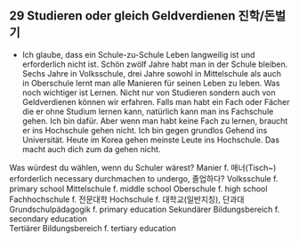 ## 29 Studieren oder gleich Geldverdienen 진학/돈벌기


- Ich glaube, dass ein Schule-zu-Schule Leben langweilig ist und erforderlich nicht ist. Schön zwölf Jahre habt man in der Schule bleiben. Sechs Jahre in Volksschule, drei Jahre sowohl in Mittelschule als auch in Oberschule lernt man alle Manieren für seinen Leben zu leben. Was noch wichtiger ist Lernen. Nicht nur von Studieren sondern auch von Geldverdienen können wir erfahren. Falls man habt ein Fach oder Fächer die er ohne Studium lernen kann, natürlich kann man ins Fachschule gehen. Ich bin dafür. Aber wenn man habt keine Fach zu lernen, braucht er ins Hochschule gehen nicht. Ich bin gegen grundlos Gehend ins Universität. Heute im Korea gehen meinste Leute ins Hochschule. Das macht auch dich zum da gehen nicht.



Was würdest du wählen, wenn du Schuler wärest?
Manier                              f. 매너(Tisch~)
erforderlich                        necessary
durchmachen                         to undergo, 졸업하다? 
Volksschule                         f. primary school
Mittelschule                        f. middle school
Oberschule                          f. high school
Fachhochschule                      f. 전문대학
Hochschule                          f. 대학교(일반지칭), 단과대
Grundschulpädagogik                 f. primary education
Sekundärer Bildungsbereich          f. secondary education             
Tertiärer Bildungsbereich           f. tertiary education